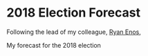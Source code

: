 # 2018 Election Forecast

Following the lead of my colleague, [Ryan Enos](http://ryandenos.com/), 

My forecast for the 2018 election
